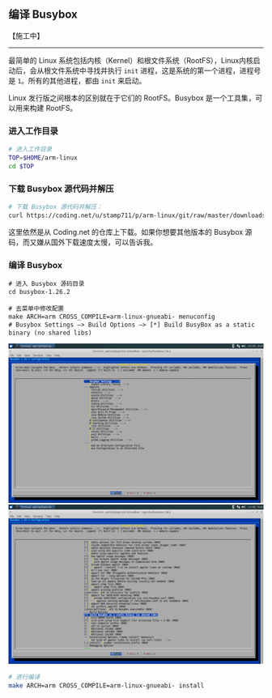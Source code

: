 ## 编译 Busybox

【施工中】

---


最简单的 Linux 系统包括内核（Kernel）和根文件系统（RootFS），Linux内核启动后，会从根文件系统中寻找并执行 `init` 进程，这是系统的第一个进程，进程号是 `1`。所有的其他进程，都由 `init` 来启动。

Linux 发行版之间根本的区别就在于它们的 RootFS。Busybox 是一个工具集，可以用来构建 RootFS。


### 进入工作目录

```bash
# 进入工作目录
TOP=$HOME/arm-linux
cd $TOP
```


### 下载 Busybox 源代码并解压

```bash
# 下载 Busybox 源代码并解压：
curl https://coding.net/u/stamp711/p/arm-linux/git/raw/master/downloads/busybox-1.26.2.tar.bz2 | tar -xjf -
```

这里依然是从 Coding.net 的仓库上下载。如果你想要其他版本的 Busybox 源码，而又嫌从国外下载速度太慢，可以告诉我。


### 编译 Busybox

```
# 进入 Busybox 源码目录
cd busybox-1.26.2

# 去菜单中修改配置
make ARCH=arm CROSS_COMPILE=arm-linux-gnueabi- menuconfig
# Busybox Settings —> Build Options —> [*] Build BusyBox as a static binary (no shared libs)
```

![](/assets/busybox_menuconfig_1.png)  
![](/assets/busybox_menuconfig_2.png)

```bash
# 进行编译
make ARCH=arm CROSS_COMPILE=arm-linux-gnueabi- install
```